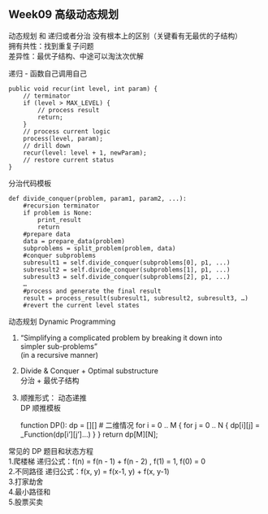 ## Week09 高级动态规划
动态规划 和 递归或者分治 没有根本上的区别（关键看有无最优的子结构）  
拥有共性：找到重复子问题  
差异性：最优子结构、中途可以淘汰次优解  
  
递归 - 函数自己调用自己  

    public void recur(int level, int param) {
        // terminator
        if (level > MAX_LEVEL) {
            // process result
            return;
        }
        // process current logic
        process(level, param);
        // drill down
        recur(level: level + 1, newParam);
        // restore current status
    }

分治代码模板

    def divide_conquer(problem, param1, param2, ...):
        #recursion terminator
        if problem is None:
            print_result
            return
        #prepare data
        data = prepare_data(problem)
        subproblems = split_problem(problem, data)
        #conquer subproblems
        subresult1 = self.divide_conquer(subproblems[0], p1, ...)
        subresult2 = self.divide_conquer(subproblems[1], p1, ...)
        subresult3 = self.divide_conquer(subproblems[2], p1, ...)
        …
        #process and generate the final result
        result = process_result(subresult1, subresult2, subresult3, …)
        #revert the current level states
    
动态规划 Dynamic Programming  
1. “Simplifying a complicated problem by breaking it down into  
    simpler sub-problems”  
    (in a recursive manner)  
2. Divide & Conquer + Optimal substructure  
                            分治 + 最优子结构  
3. 顺推形式： 动态递推  
DP 顺推模板  
   
    function DP():
        dp = [][] # ⼆维情况
        for i = 0 .. M {
            for j = 0 .. N {
                dp[i][j] = _Function(dp[i’][j’]…)
            }
        }
        return dp[M][N];

常见的 DP 题目和状态方程  
1.爬楼梯   递归公式：f(n) = f(n - 1) + f(n - 2) , f(1) = 1, f(0) = 0   
2.不同路径   递归公式：f(x, y) = f(x-1, y) + f(x, y-1)  
3.打家劫舍  
4.最小路径和  
5.股票买卖  


